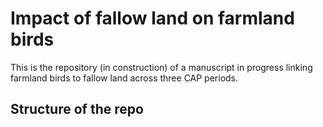 # Impact of fallow land on farmland birds

This is the repository (in construction) of a manuscript in progress linking farmland birds to fallow land across three CAP periods.

## Structure of the repo